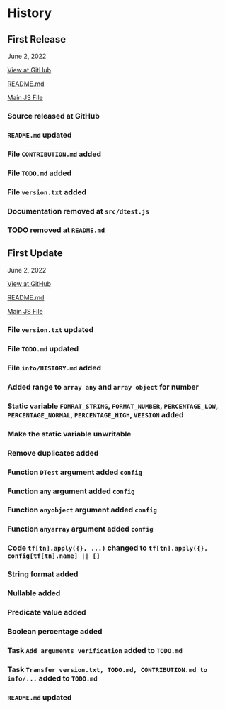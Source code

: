 # History


## First Release

June 2, 2022

[View at GitHub](https://github.com/dlvdls18/DTest/)

[README.md](https://github.com/dlvdls18/DTest/blob/main/README.md)

[Main JS File](https://github.com/dlvdls18/DTest/blob/main/src/dtest.js)

### Source released at GitHub
### `README.md` updated
### File `CONTRIBUTION.md` added
### File `TODO.md` added
### File `version.txt` added
### Documentation removed at `src/dtest.js`
### TODO removed at `README.md`


## First Update

June 2, 2022

[View at GitHub](https://github.com/dlvdls18/DTest/)

[README.md](https://github.com/dlvdls18/DTest/blob/main/README.md)

[Main JS File](https://github.com/dlvdls18/DTest/blob/main/src/dtest.js)

### File `version.txt` updated
### File `TODO.md` updated
### File `info/HISTORY.md` added
### Added range to `array any` and `array object` for number
### Static variable `FOMRAT_STRING`, `FORMAT_NUMBER`, `PERCENTAGE_LOW`, `PERCENTAGE_NORMAL`, `PERCENTAGE_HIGH`, `VEESION` added
### Make the static variable unwritable
### Remove duplicates added
### Function `DTest` argument added `config`
### Function `any` argument added `config`
### Function `anyobject` argument added `config`
### Function `anyarray` argument added `config`
### Code `tf[tn].apply({}, ...)` changed to `tf[tn].apply({}, config[tf[tn].name] || []`
### String format added
### Nullable added
### Predicate value added
### Boolean percentage added
### Task `Add arguments verification` added to `TODO.md`
### Task `Transfer version.txt, TODO.md, CONTRIBUTION.md to info/...` added to `TODO.md`
### `README.md` updated